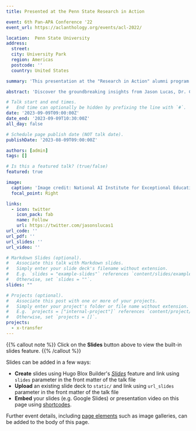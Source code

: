 ```yaml
---
title: Presented at the Penn State Research in Action

event: 6th Pan-APA Conference '22
event_url: https://aclanthology.org/events/acl-2022/

location:  Penn State University
address:
  street: 
  city: University Park
  region: Americas
  postcode: ''
  country: United States

summary: 'This presentation at the "Research in Action" alumni program was delivered alongside Dr. Carol Miller and Suhas Nagaraj and focused on leveraging AI in speech and language therapy for children. It addressed the significant challenges in providing quality speech and language (S&L) services to children with various disorders. The team discussed the potential of AI technologies, like multimodal learning and federated learning, to enhance the availability and effectiveness of these services. They also highlighted the importance of responsible data use, considering privacy and ethical concerns, especially in the context of children's speech data.'

abstract: 'Discover the groundbreaking insights from Jason Lucas, Dr. Carol Miller, and Suhas Nagaraj at the 'Research in Action' alumni program. Their presentation explored the transformative role of AI in advancing speech and language therapy for children. Delving into challenges such as data scarcity and privacy concerns, the team showcased how AI, through multimodal learning and federated learning, can significantly improve the reach and quality of therapy services. This work represents a significant stride in ethical and effective use of AI for enhancing children's lives.'

# Talk start and end times.
#   End time can optionally be hidden by prefixing the line with `#`.
date: '2023-09-09T09:00:00Z'
date_end: '2023-09-09T10:30:00Z'
all_day: false

# Schedule page publish date (NOT talk date).
publishDate: '2023-08-09T09:00:00Z'

authors: [admin]
tags: []

# Is this a featured talk? (true/false)
featured: true

image:
  caption: 'Image credit: National AI Institute for Exceptional Education'
  focal_point: Right

links:
  - icon: twitter
    icon_pack: fab
    name: Follow
    url: https://twitter.com/jasonslucas1
url_code: ''
url_pdf: ''
url_slides: ''
url_video: ''

# Markdown Slides (optional).
#   Associate this talk with Markdown slides.
#   Simply enter your slide deck's filename without extension.
#   E.g. `slides = "example-slides"` references `content/slides/example-slides.md`.
#   Otherwise, set `slides = ""`.
slides: ""

# Projects (optional).
#   Associate this post with one or more of your projects.
#   Simply enter your project's folder or file name without extension.
#   E.g. `projects = ["internal-project"]` references `content/project/deep-learning/index.md`.
#   Otherwise, set `projects = []`.
projects:
  - x-transfer
---
```


{{% callout note %}}
Click on the **Slides** button above to view the built-in slides feature.
{{% /callout %}}

Slides can be added in a few ways:

- **Create** slides using Hugo Blox Builder's [_Slides_](https://docs.hugoblox.com/reference/content-types/) feature and link using `slides` parameter in the front matter of the talk file
- **Upload** an existing slide deck to `static/` and link using `url_slides` parameter in the front matter of the talk file
- **Embed** your slides (e.g. Google Slides) or presentation video on this page using [shortcodes](https://docs.hugoblox.com/reference/markdown/).

Further event details, including [page elements](https://docs.hugoblox.com/reference/markdown/) such as image galleries, can be added to the body of this page.

